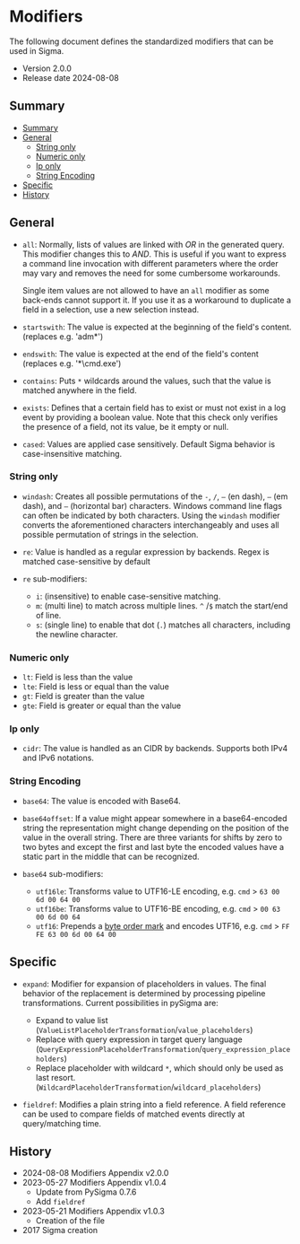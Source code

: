 # Modifiers <!-- omit in toc -->

The following document defines the standardized modifiers that can be used in Sigma.

* Version 2.0.0
* Release date 2024-08-08

## Summary
- [Summary](#summary)
- [General](#general)
  - [String only](#string-only)
  - [Numeric only](#numeric-only)
  - [Ip only](#ip-only)
  - [String Encoding](#string-encoding)
- [Specific](#specific)
- [History](#history)

## General

* `all`: Normally, lists of values are linked with *OR* in the generated query. This modifier
  changes this to *AND*. This is useful if you want to express a command line invocation with different
  parameters where the order may vary and removes the need for some cumbersome workarounds.
  
  Single item values are not allowed to have an `all` modifier as some back-ends cannot support it.
  If you use it as a workaround to duplicate a field in a selection, use a new selection instead.

* `startswith`: The value is expected at the beginning of the field's content. (replaces e.g. 'adm*')
* `endswith`: The value is expected at the end of the field's content (replaces e.g. '*\cmd.exe')
* `contains`: Puts `*` wildcards around the values, such that the value is matched anywhere in the
  field.

* `exists`: Defines that a certain field has to exist or must not exist in a log event by providing a boolean value. Note that this check only verifies the presence of a field, not its value, be it empty or null.
* `cased`: Values are applied case sensitively. Default Sigma behavior is case-insensitive matching.

### String only

* `windash`: Creates all possible permutations of the `-`, `/`, `–` (en dash), `—` (em dash), and `―` (horizontal bar) characters. Windows command line flags can often be indicated by both characters. Using the `windash` modifier converts the aforementioned characters interchangeably and uses all possible permutation of strings in the selection.

* `re`: Value is handled as a regular expression by backends. Regex is matched case-sensitive by default
* `re` sub-modifiers:
  * `i`: (insensitive) to enable case-sensitive matching.
  * `m`: (multi line) to match across multiple lines. `^` /`$` match the start/end of line.
  * `s`: (single line) to enable that dot (`.`) matches all characters, including the newline character.

### Numeric only

* `lt`: Field is less than the value
* `lte`: Field is less or equal than the value
* `gt`: Field is greater than the value
* `gte`: Field is greater or equal than the value

### Ip only
  
* `cidr`: The value is handled as an CIDR by backends. Supports both IPv4 and IPv6 notations.

### String Encoding

* `base64`: The value is encoded with Base64.
* `base64offset`: If a value might appear somewhere in a base64-encoded string the representation
  might change depending on the position of the value in the overall string. There are three variants for shifts
  by zero to two bytes and except the first and last byte the encoded values have a static part in
  the middle that can be recognized.

* `base64` sub-modifiers:
  * `utf16le`: Transforms value to UTF16-LE encoding, e.g. `cmd` > `63 00 6d 00 64 00` 
  * `utf16be`: Transforms value to UTF16-BE encoding, e.g. `cmd` > `00 63 00 6d 00 64`
  * `utf16`: Prepends a [byte order mark](https://en.wikipedia.org/wiki/Byte_order_mark) and encodes UTF16, e.g. `cmd` > `FF FE 63 00 6d 00 64 00`

## Specific

* `expand`: Modifier for expansion of placeholders in values. The final behavior of the replacement is determined by processing pipeline transformations. Current possibilities in pySigma are:
  * Expand to value list (`ValueListPlaceholderTransformation`/`value_placeholders`)
  * Replace with query expression in target query language (`QueryExpressionPlaceholderTransformation`/`query_expression_placeholders`)
  * Replace placeholder with wildcard `*`, which should only be used as last resort. (`WildcardPlaceholderTransformation`/`wildcard_placeholders`)

* `fieldref`: Modifies a plain string into a field reference. A field reference can be used to compare fields of matched
  events directly at query/matching time.

## History

* 2024-08-08 Modifiers Appendix v2.0.0
* 2023-05-27 Modifiers Appendix v1.0.4
  * Update from PySigma 0.7.6
  * Add `fieldref`
* 2023-05-21 Modifiers Appendix v1.0.3
  * Creation of the file
* 2017 Sigma creation
